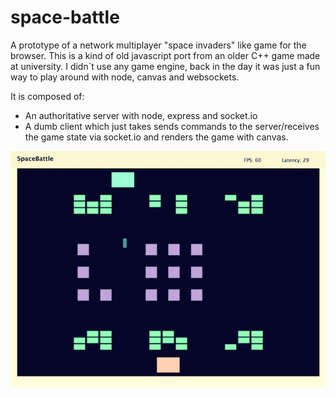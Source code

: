# space-battle
A prototype of a network multiplayer "space invaders" like game for the browser.
This is a kind of old javascript port from an older C++ game made at university.
I didn´t use any game engine, back in the day it was just a fun way to play around with node, canvas and websockets.

It is composed of:
* An authoritative server with node, express and socket.io
* A dumb client which just takes sends commands to the server/receives the game state via socket.io and renders the game with canvas.


![Screenshot](https://raw.githubusercontent.com/debian4tw/space-battle/master/public/images/screenshot.jpg "Screenshot")


 